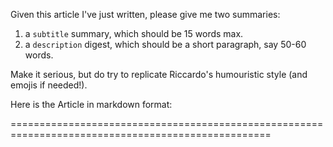 Given this article I've just written, please give me two summaries:

1. a `subtitle` summary, which should be 15 words max.
2. a `description` digest, which should be a short paragraph, say 50-60 words.

Make it serious, but do try to replicate Riccardo's humouristic style (and emojis if needed!).

Here is the Article in markdown format:

===================================================================================================



